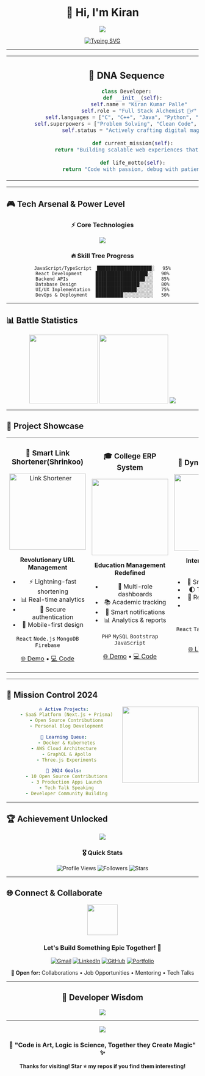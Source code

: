 <div align="center">

# 🌌 Hi, I'm Kiran

<img src="https://capsule-render.vercel.app/api?type=waving&color=gradient&customColorList=6,11,20&height=120&section=header&text=Full%20Stack%20Developer&fontSize=30&fontColor=fff&animation=twinkling"/>

[![Typing SVG](https://readme-typing-svg.demolab.com?font=JetBrains+Mono&weight=600&size=24&duration=2500&pause=800&color=00F5FF&center=true&vCenter=true&width=700&lines=const+developer+%3D+%22Kiran+Kumar+Palle%22%3B;console.log(%22Building+Digital+Dreams%22)%3B;while(coding)+%7B+create()%3B+%7D)](https://git.io/typing-svg)

</div>

---

<table align="center">
<tr>
<td align="center" width="50%">

## 🧬 DNA Sequence

```python
class Developer:
    def __init__(self):
        self.name = "Kiran Kumar Palle"
        self.role = "Full Stack Alchemist 🧙‍♂️"
        self.languages = ["C", "C++", "Java", "Python", "PHP", "JS"]
        self.superpowers = ["Problem Solving", "Clean Code", "Coffee2Code"]
        self.status = "Actively crafting digital magic ✨"
    
    def current_mission(self):
        return "Building scalable web experiences that matter"
    
    def life_motto(self):
        return "Code with passion, debug with patience 🐛"
```

</td>
<td align="center" width="50%">

<img src="https://user-images.githubusercontent.com/74038190/219923809-b86dc415-a0c2-4a38-bc88-ad6cf06395a8.gif" width="300"/>

</td>
</tr>
</table>

---

## 🎮 Tech Arsenal & Power Level

<div align="center">

### ⚡ Core Technologies
<img src="https://skillicons.dev/icons?i=js,python,java,cpp,php,react,nodejs,mongodb,firebase,html,css,tailwind,git,vscode&theme=dark" />

### 🔥 Skill Tree Progress
```
JavaScript/TypeScript  ████████████████████░   95%
React Development     ███████████████████░░   90%
Backend APIs          ██████████████████░░░   85%
Database Design       ████████████████░░░░░   80%
UI/UX Implementation  ███████████████░░░░░░   75%
DevOps & Deployment   ██████████░░░░░░░░░░░   50%
```

</div>

---

## 📊 Battle Statistics

<div align="center">

<img src="https://github-readme-stats.vercel.app/api?username=SkorpionOP&show_icons=true&theme=radical&hide_border=true&bg_color=0d1117&title_color=ff6b6b&icon_color=00d9ff&text_color=ffffff" height="180"/>
<img src="https://github-readme-streak-stats.herokuapp.com/?user=SkorpionOP&theme=radical&hide_border=true&background=0d1117&stroke=ff6b6b&ring=00d9ff&fire=ffdd44&currStreakLabel=ffffff" height="180"/>

<img src="https://github-readme-activity-graph.vercel.app/graph?username=SkorpionOP&bg_color=0d1117&color=00d9ff&line=ff6b6b&point=ffffff&area=true&hide_border=true"/>

</div>

---

## 🚀 Project Showcase

<div align="center">

<table>
<tr>
<td width="33%" align="center">

### 🔗 Smart Link Shortener(Shrinkoo)
<img src="https://github.com/SkorpionOP/link-shortener/raw/main/preview.png" width="200" alt="Link Shortener" onerror="this.src='https://via.placeholder.com/200x120/00d9ff/ffffff?text=Link+Shortener'"/>

**Revolutionary URL Management**
- ⚡ Lightning-fast shortening
- 📊 Real-time analytics
- 🔐 Secure authentication
- 📱 Mobile-first design

`React` `Node.js` `MongoDB` `Firebase`

[🌐 Demo](link-shrinker-frontend.vercel.app) • [💻 Code](https://github.com/SkorpionOP/link-shrinker-frontend)

</td>
<td width="33%" align="center">

### 🎓 College ERP System
<img src="https://via.placeholder.com/200x120/ff6b6b/ffffff?text=ERP+System" width="200"/>

**Education Management Redefined**
- 👥 Multi-role dashboards
- 📚 Academic tracking
- 📧 Smart notifications
- 📊 Analytics & reports

`PHP` `MySQL` `Bootstrap` `JavaScript`

[🌐 Demo](#) • [💻 Code](https://github.com/SkorpionOP/college-erp)

</td>
<td width="33%" align="center">

### 💼 Dynamic Portfolio
<img src="https://via.placeholder.com/200x120/00ff88/ffffff?text=Portfolio" width="200"/>

**Interactive Digital Identity**
- 🎨 Smooth animations
- 🌓 Theme switching
- 📱 Responsive design
- ⚡ Optimized performance

`React` `TailwindCSS` `Framer Motion`

[🌐 Live](#) • [💻 Code](#)

</td>
</tr>
</table>

</div>

---

## 🎯 Mission Control 2024

<div align="center">

<img align="right" src="https://github.com/SkorpionOP/SkorpionOP/raw/main/assets/coding.gif" width="200" onerror="this.src='https://user-images.githubusercontent.com/74038190/212284087-bbe7e430-757e-4901-90bf-4cd2ce3e1852.gif'"/>

```yaml
🔥 Active Projects:
  - SaaS Platform (Next.js + Prisma)
  - Open Source Contributions
  - Personal Blog Development

🚀 Learning Queue:
  - Docker & Kubernetes
  - AWS Cloud Architecture  
  - GraphQL & Apollo
  - Three.js Experiments

🎯 2024 Goals:
  - 10 Open Source Contributions
  - 3 Production Apps Launch
  - Tech Talk Speaking
  - Developer Community Building
```

</div>

---

## 🏆 Achievement Unlocked

<div align="center">

<img src="https://github-profile-trophy.vercel.app/?username=SkorpionOP&theme=radical&no-frame=true&no-bg=false&margin-w=4&row=1&column=6"/>

### 🎖️ Quick Stats
![Profile Views](https://komarev.com/ghpvc/?username=SkorpionOP&style=for-the-badge&color=ff6b6b)
![Followers](https://img.shields.io/github/followers/SkorpionOP?style=for-the-badge&color=00d9ff)
![Stars](https://img.shields.io/github/stars/SkorpionOP?style=for-the-badge&color=ffdd44)

</div>

---

## 🌐 Connect & Collaborate

<div align="center">

<img src="https://user-images.githubusercontent.com/74038190/216644497-1951db19-8f3d-4e58-be08-c9edfa9b7a18.gif" width="80"/>

### Let's Build Something Epic Together! 🚀

[![Gmail](https://img.shields.io/badge/Gmail-EA4335?style=for-the-badge&logo=gmail&logoColor=white)](mailto:kirankumar82054@gmail.com)
[![LinkedIn](https://img.shields.io/badge/LinkedIn-0A66C2?style=for-the-badge&logo=linkedin&logoColor=white)](https://www.linkedin.com/in/kiran-kumar-palle-b90836360/)
[![GitHub](https://img.shields.io/badge/GitHub-181717?style=for-the-badge&logo=github&logoColor=white)](https://github.com/SkorpionOP)
[![Portfolio](https://img.shields.io/badge/Portfolio-FF7139?style=for-the-badge&logo=firefox&logoColor=white)](#)

**🤝 Open for:** Collaborations • Job Opportunities • Mentoring • Tech Talks

</div>

---

<div align="center">

## 🎲 Developer Wisdom

<img src="https://quotes-github-readme.vercel.app/api?type=horizontal&theme=radical"/>

---

<img src="https://capsule-render.vercel.app/api?type=waving&color=gradient&customColorList=6,11,20&height=80&section=footer&animation=twinkling"/>

### 💫 "Code is Art, Logic is Science, Together they Create Magic" ✨

**Thanks for visiting! Star ⭐ my repos if you find them interesting!**

</div>
